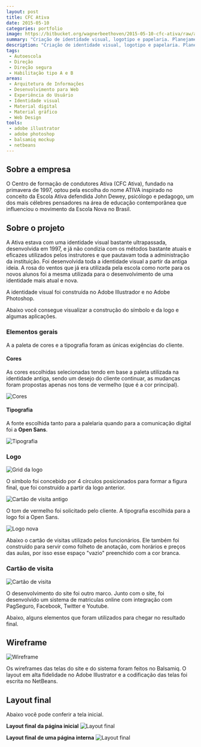 ```yaml
---
layout: post
title: CFC Ativa
date: 2015-05-10
categories: portfolio
image: https://bitbucket.org/wagnerbeethoven/2015-05-10-cfc-ativa/raw/aba2f8840a75f42c77d6370335e435b6108094c8/ativa-banner.jpg
summary: "Criação de identidade visual, logotipo e papelaria. Planejamento, criação, concepção do design do site em WordPress para autoescola CFC Ativa"
description: "Criação de identidade visual, logotipo e papelaria. Planejamento, criação, concepção do design do site em WordPress para autoescola CFC Ativa"
tags:
 - Autoescola
 - Direção
 - Direção segura
 - Habilitação tipo A e B
areas:
 - Arquitetura de Informações
 - Desenvolvimento para Web
 - Experiência do Usuário
 - Identidade visual
 - Material digital
 - Material gráfico
 - Web Design
tools:
 - adobe illustrator
 - adobe photoshop
 - balsamiq mockup
 - netbeans
---
```


## Sobre a empresa

O Centro de formação de condutores Ativa (CFC Ativa), fundado na primavera de 1997, optou pela escolha do nome ATIVA inspirado no conceito da Escola Ativa defendida John Dewey, psicólogo e pedagogo, um dos mais célebres pensadores na área de educação contemporânea que influenciou o movimento da Escola Nova no Brasil.

## Sobre o projeto

A Ativa estava com uma identidade visual bastante ultrapassada, desenvolvida em 1997, e já não condizia com os métodos bastante atuais e eficazes utilizados pelos instrutores e que pautavam toda a administração da instituição. Foi desenvolvida toda a identidade visual a partir da antiga ideia. A rosa do ventos que já era utilizada pela escola como norte para os novos alunos foi a mesma utilizada para o desenvolvimento de uma identidade mais atual e nova.

A identidade visual foi construída no Adobe Illustrador e no Adobe Photoshop.

Abaixo você consegue visualizar a construção do símbolo e da logo e algumas aplicações.

### Elementos gerais

A a paleta de cores e a tipografia foram as únicas exigências do cliente.

#### Cores

As cores escolhidas selecionadas tendo em base a paleta utilizada na identidade antiga, sendo um desejo do cliente continuar, as mudanças foram propostas apenas nos tons de vermelho (que é a cor principal).

![Cores](https://bitbucket.org/wagnerbeethoven/2015-05-10-cfc-ativa/raw/aba2f8840a75f42c77d6370335e435b6108094c8/ativa-cores.jpg)

#### Tipografia

A fonte escolhida tanto para a palelaria quando para a comunicação digital foi a **Open Sans**.

![Tipografia](https://bitbucket.org/wagnerbeethoven/2015-05-10-cfc-ativa/raw/aba2f8840a75f42c77d6370335e435b6108094c8/ativa-tipografia.jpg)

### Logo

![Grid da logo](https://bitbucket.org/wagnerbeethoven/2015-05-10-cfc-ativa/raw/aba2f8840a75f42c77d6370335e435b6108094c8/ativa-logo-grid.png)

O símbolo foi concebido por 4 círculos posicionados para formar a figura final, que foi construído a partir da logo anterior.

![Cartão de visita antigo](https://bitbucket.org/wagnerbeethoven/2015-05-10-cfc-ativa/raw/aba2f8840a75f42c77d6370335e435b6108094c8/ativa-cartao-antigo.jpg)

O tom de vermelho foi solicitado pelo cliente. A tipografia escolhida para a logo foi a Open Sans.

![Logo nova](https://bitbucket.org/wagnerbeethoven/2015-05-10-cfc-ativa/raw/aba2f8840a75f42c77d6370335e435b6108094c8/ativa-logo-nova.png)

Abaixo o cartão de visitas utilizado pelos funcionários. Ele também foi construído para servir como folheto de anotação, com horários e preços das aulas, por isso esse espaço "vazio" preenchido com a cor branca.

### Cartão de visita

![Cartão de visita](https://bitbucket.org/wagnerbeethoven/2015-05-10-cfc-ativa/raw/aba2f8840a75f42c77d6370335e435b6108094c8/ativa-cartao-novo.jpg)

O desenvolvimento do site foi outro marco. Junto com o site, foi desenvolvido um sistema de matriculas online com integração com PagSeguro, Facebook, Twitter e Youtube.

Abaixo, alguns elementos que foram utilizados para chegar no resultado final.

## Wireframe

![Wireframe](https://bitbucket.org/wagnerbeethoven/2015-05-10-cfc-ativa/raw/aba2f8840a75f42c77d6370335e435b6108094c8/ativa-wireframe.png)

Os wireframes das telas do site e do sistema foram feitos no Balsamiq. O layout em alta fidelidade no Adobe Illustrator e a codificação das telas foi escrita no NetBeans.

## Layout final
Abaixo você pode conferir a tela inicial.

**Layout final da página inicial**
![Layout final](https://bitbucket.org/wagnerbeethoven/2015-05-10-cfc-ativa/raw/aba2f8840a75f42c77d6370335e435b6108094c8/ativa-layout.jpg)

**Layout final de uma página interna**
![Layout final](https://bitbucket.org/wagnerbeethoven/2015-05-10-cfc-ativa/raw/09e463330e01171a99c62c31f886a553d0bed4fc/ativa-layout-2.jpg)
